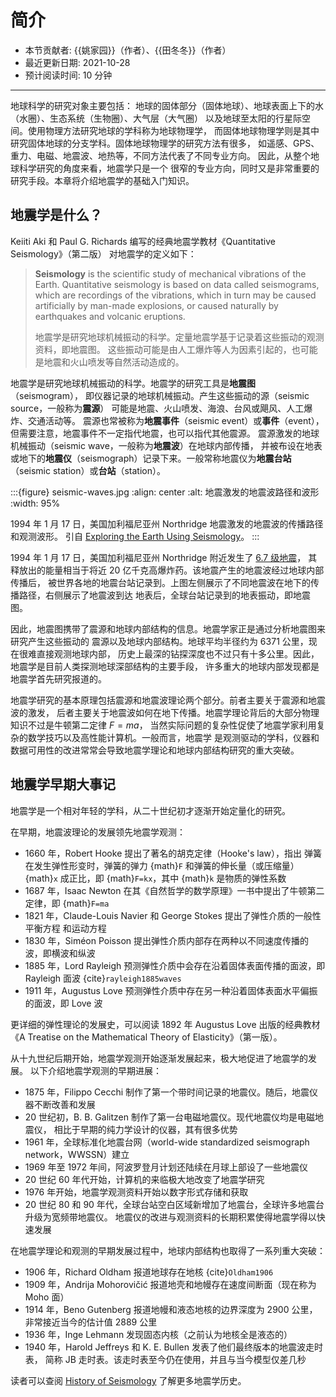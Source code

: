 # 简介

- 本节贡献者: {{姚家园}}（作者）、{{田冬冬}}（作者）
- 最近更新日期: 2021-10-28
- 预计阅读时间: 10 分钟

---

地球科学的研究对象主要包括：
地球的固体部分（固体地球）、地球表面上下的水（水圈）、生态系统（生物圈）、大气层（大气圈）
以及地球至太阳的行星际空间。使用物理方法研究地球的学科称为地球物理学，
而固体地球物理学则是其中研究固体地球的分支学科。固体地球物理学的研究方法有很多，
如遥感、GPS、重力、电磁、地震波、地热等，不同方法代表了不同专业方向。
因此，从整个地球科学研究的角度来看，地震学只是一个
很窄的专业方向，同时又是非常重要的研究手段。本章将介绍地震学的基础入门知识。

## 地震学是什么？

Keiiti Aki 和 Paul G. Richards 编写的经典地震学教材《Quantitative Seismology》（第二版）
对地震学的定义如下：

> **Seismology** is the scientific study of mechanical vibrations of the Earth.
> Quantitative seismology is based on data called seismograms,
> which are recordings of the vibrations,
> which in turn may be caused artificially by man-made explosions,
> or caused naturally by earthquakes and volcanic eruptions.
>
> 地震学是研究地球机械振动的科学。定量地震学基于记录着这些振动的观测资料，即地震图。
> 这些振动可能是由人工爆炸等人为因素引起的，也可能是地震和火山喷发等自然活动造成的。

地震学是研究地球机械振动的科学。地震学的研究工具是**地震图**（seismogram），
即仪器记录的地球机械振动。产生这些振动的源（seismic source，一般称为**震源**）
可能是地震、火山喷发、海浪、台风或飓风、人工爆炸、交通活动等。
震源也常被称为**地震事件**（seismic event）或**事件**（event），
但需要注意，地震事件不一定指代地震，也可以指代其他震源。
震源激发的地球机械振动（seismic wave，一般称为**地震波**）在地球内部传播，
并被布设在地表或地下的**地震仪**（seismograph）记录下来。一般常称地震仪为**地震台站**（seismic station）或**台站**（station）。

:::{figure} seismic-waves.jpg
:align: center
:alt: 地震激发的地震波路径和波形
:width: 95%

1994 年 1 月 17 日，美国加利福尼亚州 Northridge 地震激发的地震波的传播路径和观测波形。
引自 [Exploring the Earth Using Seismology](https://www.iris.edu/hq/inclass/fact-sheet/exploring_earth_using_seismology)。
:::

1994 年 1 月 17 日，美国加利福尼亚州 Northridge 附近发生了 [6.7 级地震](https://earthquake.usgs.gov/earthquakes/eventpage/ci3144585/)，
其释放出的能量相当于将近 20 亿千克高爆炸药。该地震产生的地震波经过地球内部传播后，
被世界各地的地震台站记录到。上图左侧展示了不同地震波在地下的传播路径，右侧展示了地震波到达
地表后，全球台站记录到的地表振动，即地震图。

因此，地震图携带了震源和地球内部结构的信息。地震学家正是通过分析地震图来研究产生这些振动的
震源以及地球内部结构。地球平均半径约为 6371 公里，现在很难直接观测地球内部，
历史上最深的钻探深度也不过只有十多公里。因此，地震学是目前人类探测地球深部结构的主要手段，
许多重大的地球内部发现都是地震学首先研究报道的。

地震学研究的基本原理包括震源和地震波理论两个部分。前者主要关于震源和地震波的激发，
后者主要关于地震波如何在地下传播。地震学理论背后的大部分物理知识不过是牛顿第二定律 $F=ma$，
当然实际问题的复杂性促使了地震学家利用复杂的数学技巧以及高性能计算机。一般而言，地震学
是观测驱动的学科，仪器和数据可用性的改进常常会导致地震学理论和地球内部结构研究的重大突破。

## 地震学早期大事记

地震学是一个相对年轻的学科，从二十世纪初才逐渐开始定量化的研究。

在早期，地震波理论的发展领先地震学观测：

- 1660 年，Robert Hooke 提出了著名的胡克定律（Hooke's law），指出
  弹簧在发生弹性形变时，弹簧的弹力 {math}`F` 和弹簧的伸长量（或压缩量）{math}`x`
  成正比，即 {math}`F=kx`，其中 {math}`k` 是物质的弹性系数
- 1687 年，Isaac Newton 在其《自然哲学的数学原理》一书中提出了牛顿第二定律，即 {math}`F=ma`
- 1821 年，Claude-Louis Navier 和 George Stokes 提出了弹性介质的一般性平衡方程
  和运动方程
- 1830 年，Siméon Poisson 提出弹性介质内部存在两种以不同速度传播的波，即横波和纵波
- 1885 年，Lord Rayleigh 预测弹性介质中会存在沿着固体表面传播的面波，即 Rayleigh 面波 {cite}`rayleigh1885waves`
- 1911 年，Augustus Love 预测弹性介质中存在另一种沿着固体表面水平偏振的面波，即 Love 波

更详细的弹性理论的发展史，可以阅读 1892 年 Augustus Love 出版的经典教材
《A Treatise on the Mathematical Theory of Elasticity》（第一版）。

从十九世纪后期开始，地震学观测开始逐渐发展起来，极大地促进了地震学的发展。
以下介绍地震学观测的早期进展：

- 1875 年，Filippo Cecchi 制作了第一个带时间记录的地震仪。随后，地震仪器不断改善和发展
- 20 世纪初，B. B. Galitzen 制作了第一台电磁地震仪。现代地震仪均是电磁地震仪，
  相比于早期的纯力学设计的仪器，其有很多优势
- 1961 年，全球标准化地震台网（world-wide standardized seismograph network，WWSSN）建立
- 1969 年至 1972 年间，阿波罗登月计划还陆续在月球上部设了一些地震仪
- 20 世纪 60 年代开始，计算机的来临极大地改变了地震学研究
- 1976 年开始，地震学观测资料开始以数字形式存储和获取
- 20 世纪 80 和 90 年代，全球台站空白区域新增加了地震台，全球许多地震台升级为宽频带地震仪。
  地震仪的改进与观测资料的长期积累使得地震学得以快速发展

在地震学理论和观测的早期发展过程中，地球内部结构也取得了一系列重大突破：

- 1906 年，Richard Oldham 报道地球存在地核 {cite}`Oldham1906`
- 1909 年，Andrija Mohorovičić 报道地壳和地幔存在速度间断面（现在称为 Moho 面）
- 1914 年，Beno Gutenberg 报道地幔和液态地核的边界深度为 2900 公里，
  非常接近当今的估计值 2889 公里
- 1936 年，Inge Lehmann 发现固态内核（之前认为地核全是液态的）
- 1940 年，Harold Jeffreys 和 K. E. Bullen 发表了他们最终版本的地震波走时表，
  简称 JB 走时表。该走时表至今仍在使用，并且与当今模型仅差几秒

读者可以查阅 [History of Seismology](https://www.iris.edu/hq/inclass/poster/history_of_seismology)
了解更多地震学历史。
